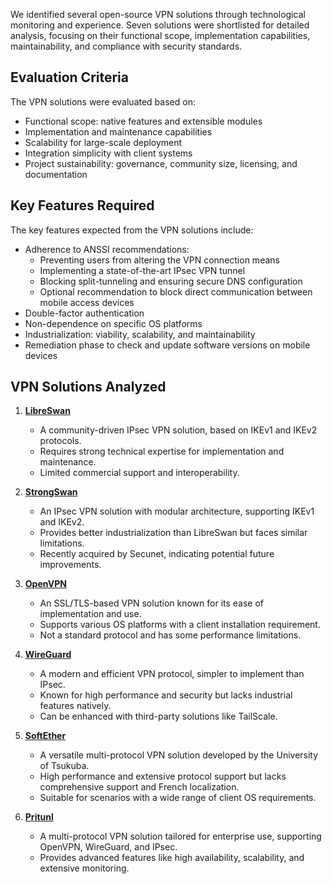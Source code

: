 We identified several open-source VPN solutions through technological monitoring and experience. Seven solutions were shortlisted for detailed analysis, focusing on their functional scope, implementation capabilities, maintainability, and compliance with security standards.

## Evaluation Criteria

The VPN solutions were evaluated based on:

- Functional scope: native features and extensible modules
- Implementation and maintenance capabilities
- Scalability for large-scale deployment
- Integration simplicity with client systems
- Project sustainability: governance, community size, licensing, and documentation

## Key Features Required

The key features expected from the VPN solutions include:

- Adherence to ANSSI recommendations:
  - Preventing users from altering the VPN connection means
  - Implementing a state-of-the-art IPsec VPN tunnel
  - Blocking split-tunneling and ensuring secure DNS configuration
  - Optional recommendation to block direct communication between mobile access devices
- Double-factor authentication
- Non-dependence on specific OS platforms
- Industrialization: viability, scalability, and maintainability
- Remediation phase to check and update software versions on mobile devices

## VPN Solutions Analyzed

1. **[LibreSwan](https://libreswan.org/)**
   - A community-driven IPsec VPN solution, based on IKEv1 and IKEv2 protocols.
   - Requires strong technical expertise for implementation and maintenance.
   - Limited commercial support and interoperability.

2. **[StrongSwan](https://strongswan.org/)**
   - An IPsec VPN solution with modular architecture, supporting IKEv1 and IKEv2.
   - Provides better industrialization than LibreSwan but faces similar limitations.
   - Recently acquired by Secunet, indicating potential future improvements.

3. **[OpenVPN](https://openvpn.net/)**
   - An SSL/TLS-based VPN solution known for its ease of implementation and use.
   - Supports various OS platforms with a client installation requirement.
   - Not a standard protocol and has some performance limitations.

4. **[WireGuard](https://www.wireguard.com/)**
   - A modern and efficient VPN protocol, simpler to implement than IPsec.
   - Known for high performance and security but lacks industrial features natively.
   - Can be enhanced with third-party solutions like TailScale.

5. **[SoftEther](https://www.softether.org/)**
   - A versatile multi-protocol VPN solution developed by the University of Tsukuba.
   - High performance and extensive protocol support but lacks comprehensive support and French localization.
   - Suitable for scenarios with a wide range of client OS requirements.

6. **[Pritunl](https://pritunl.com/)**
   - A multi-protocol VPN solution tailored for enterprise use, supporting OpenVPN, WireGuard, and IPsec.
   - Provides advanced features like high availability, scalability, and extensive monitoring.

